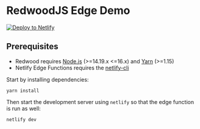 # RedwoodJS Edge Demo

[![Deploy to Netlify](https://www.netlify.com/img/deploy/button.svg)](https://app.netlify.com/start/deploy?repository=https://github.com/ericapisani/sample-redwoodjs-with-edge-netlify)

## Prerequisites
- Redwood requires [Node.js](https://nodejs.org/en/) (>=14.19.x <=16.x) and [Yarn](https://yarnpkg.com/) (>=1.15)
- Netlify Edge Functions requires the [netlify-cli](https://www.npmjs.com/package/netlify-cli)

Start by installing dependencies:

```
yarn install
```

Then start the development server using `netlify` so that the edge function is run as well:

```
netlify dev
```
